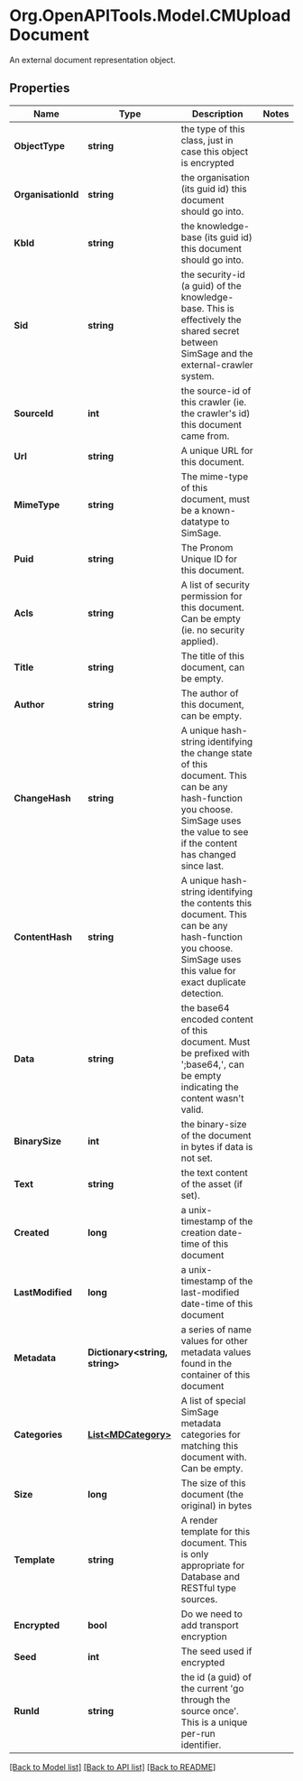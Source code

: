 # Org.OpenAPITools.Model.CMUploadDocument
An external document representation object.

## Properties

Name | Type | Description | Notes
------------ | ------------- | ------------- | -------------
**ObjectType** | **string** | the type of this class, just in case this object is encrypted | 
**OrganisationId** | **string** | the organisation (its guid id) this document should go into. | 
**KbId** | **string** | the knowledge-base (its guid id) this document should go into. | 
**Sid** | **string** | the security-id (a guid) of the knowledge-base.  This is effectively the shared secret between SimSage and the external-crawler system. | 
**SourceId** | **int** | the source-id of this crawler (ie. the crawler&#39;s id) this document came from. | 
**Url** | **string** | A unique URL for this document. | 
**MimeType** | **string** | The mime-type of this document, must be a known-datatype to SimSage. | 
**Puid** | **string** | The Pronom Unique ID for this document. | 
**Acls** | **string** | A list of security permission for this document.  Can be empty (ie. no security applied). | 
**Title** | **string** | The title of this document, can be empty. | 
**Author** | **string** | The author of this document, can be empty. | 
**ChangeHash** | **string** | A unique hash-string identifying the change state of this document.  This can be any hash-function you choose.  SimSage uses the value to see if the content has changed since last. | 
**ContentHash** | **string** | A unique hash-string identifying the contents this document.  This can be any hash-function you choose.  SimSage uses this value for exact duplicate detection. | 
**Data** | **string** | the base64 encoded content of this document.  Must be prefixed with &#39;;base64,&#39;, can be empty indicating the content wasn&#39;t valid. | 
**BinarySize** | **int** | the binary-size of the document in bytes if data is not set. | 
**Text** | **string** | the text content of the asset (if set). | 
**Created** | **long** | a unix-timestamp of the creation date-time of this document | 
**LastModified** | **long** | a unix-timestamp of the last-modified date-time of this document | 
**Metadata** | **Dictionary&lt;string, string&gt;** | a series of name values for other metadata values found in the container of this document | 
**Categories** | [**List&lt;MDCategory&gt;**](MDCategory.md) | A list of special SimSage metadata categories for matching this document with.  Can be empty. | 
**Size** | **long** | The size of this document (the original) in bytes | 
**Template** | **string** | A render template for this document.  This is only appropriate for Database and RESTful type sources. | 
**Encrypted** | **bool** | Do we need to add transport encryption | 
**Seed** | **int** | The seed used if encrypted | 
**RunId** | **string** | the id (a guid) of the current &#39;go through the source once&#39;.  This is a unique per-run identifier. | 

[[Back to Model list]](../README.md#documentation-for-models) [[Back to API list]](../README.md#documentation-for-api-endpoints) [[Back to README]](../README.md)

